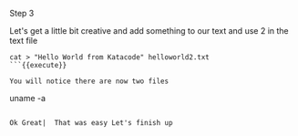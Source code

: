 Step 3

Let's get a little bit creative and add something to our text and use 2 in the text file

```
cat > "Hello World from Katacode" helloworld2.txt
```{{execute}}

You will notice there are now two files
```
uname -a
```{{execute}}

Ok Great|  That was easy Let's finish up 